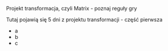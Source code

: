 Projekt transformacja, czyli Matrix - poznaj reguły gry

Tutaj pojawią się 5 dni z projektu transformacji - część pierwsza 
- a
- b
- c
